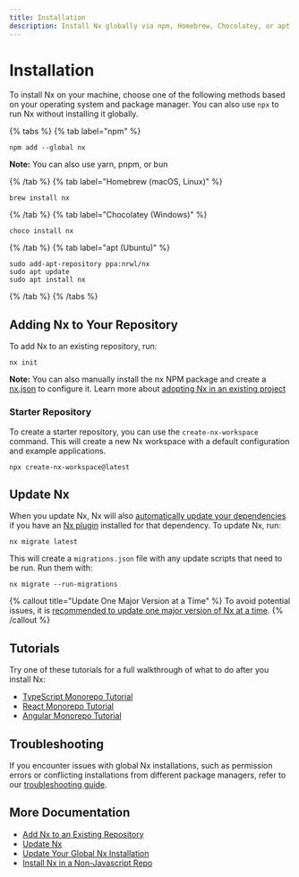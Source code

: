 ```yaml
---
title: Installation
description: Install Nx globally via npm, Homebrew, Chocolatey, or apt. Add Nx to existing repos with nx init and keep dependencies updated automatically.
---
```


# Installation

To install Nx on your machine, choose one of the following methods based on your operating system and package manager. You can also use `npx` to run Nx without installing it globally.

{% tabs %}
{% tab label="npm" %}

```shell
npm add --global nx
```

**Note:** You can also use yarn, pnpm, or bun

{% /tab %}
{% tab label="Homebrew (macOS, Linux)" %}

```shell
brew install nx
```

{% /tab %}
{% tab label="Chocolatey (Windows)" %}

```shell
choco install nx
```

{% /tab %}
{% tab label="apt (Ubuntu)" %}

```shell
sudo add-apt-repository ppa:nrwl/nx
sudo apt update
sudo apt install nx
```

{% /tab %}
{% /tabs %}

## Adding Nx to Your Repository

To add Nx to an existing repository, run:

```shell
nx init
```

**Note:** You can also manually install the nx NPM package and create a [nx.json](/reference/nx-json) to configure it. Learn more about [adopting Nx in an existing project](/recipes/adopting-nx)

### Starter Repository

To create a starter repository, you can use the `create-nx-workspace` command. This will create a new Nx workspace with a default configuration and example applications.

```shell
npx create-nx-workspace@latest
```

## Update Nx

When you update Nx, Nx will also [automatically update your dependencies](/features/automate-updating-dependencies) if you have an [Nx plugin](/concepts/nx-plugins) installed for that dependency. To update Nx, run:

```shell
nx migrate latest
```

This will create a `migrations.json` file with any update scripts that need to be run. Run them with:

```shell
nx migrate --run-migrations
```

{% callout title="Update One Major Version at a Time" %}
To avoid potential issues, it is [recommended to update one major version of Nx at a time](/recipes/tips-n-tricks/advanced-update#one-major-version-at-a-time-small-steps).
{% /callout %}

## Tutorials

Try one of these tutorials for a full walkthrough of what to do after you install Nx:

- [TypeScript Monorepo Tutorial](/getting-started/tutorials/typescript-packages-tutorial)
- [React Monorepo Tutorial](/getting-started/tutorials/react-monorepo-tutorial)
- [Angular Monorepo Tutorial](/getting-started/tutorials/angular-monorepo-tutorial)

## Troubleshooting

If you encounter issues with global Nx installations, such as permission errors or conflicting installations from different package managers, refer to our [troubleshooting guide](/installation/troubleshoot-installation#global-installation-issues).

## More Documentation

- [Add Nx to an Existing Repository](/recipes/adopting-nx)
- [Update Nx](/features/automate-updating-dependencies)
- [Update Your Global Nx Installation](/recipes/installation/update-global-installation)
- [Install Nx in a Non-Javascript Repo](/recipes/installation/install-non-javascript)
